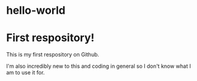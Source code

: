 # hello-world
First respository!
===================
This is my first respository on Github.

I'm also incredibly new to this and coding in general so I don't know what I am to use it for.
